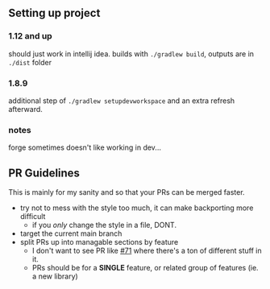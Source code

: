 ## Setting up project

### 1.12 and up

should just work in intellij idea.
builds with `./gradlew build`, outputs are in `./dist` folder

### 1.8.9

additional step of
`./gradlew setupdevworkspace`
and an extra refresh afterward.

### notes

forge sometimes doesn't like working in dev...

## PR Guidelines

This is mainly for my sanity and so that your PRs can be merged faster.

* try not to mess with the style too much, it can make backporting more difficult
  * if you *only* change the style in a file, DONT.
* target the current main branch
* split PRs up into managable sections by feature
  * I don't want to see PR like [#71](https://github.com/JsMacros/JsMacros/pull/71) where there's a ton of different stuff in it.
  * PRs should be for a **SINGLE** feature, or related group of features (ie. a new library)
